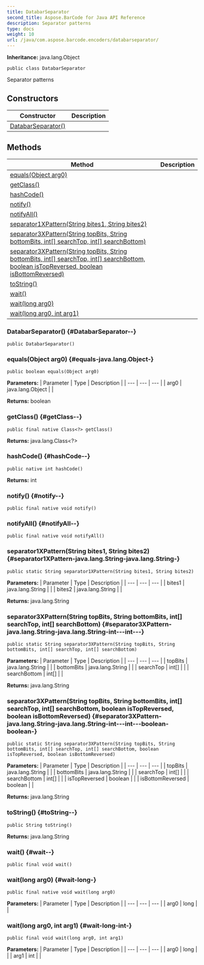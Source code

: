 ```yaml
---
title: DatabarSeparator
second_title: Aspose.BarCode for Java API Reference
description: Separator patterns
type: docs
weight: 10
url: /java/com.aspose.barcode.encoders/databarseparator/
---
```

**Inheritance:**
java.lang.Object
```
public class DatabarSeparator
```

Separator patterns
## Constructors

| Constructor | Description |
| --- | --- |
| [DatabarSeparator()](#DatabarSeparator--) |  |
## Methods

| Method | Description |
| --- | --- |
| [equals(Object arg0)](#equals-java.lang.Object-) |  |
| [getClass()](#getClass--) |  |
| [hashCode()](#hashCode--) |  |
| [notify()](#notify--) |  |
| [notifyAll()](#notifyAll--) |  |
| [separator1XPattern(String bites1, String bites2)](#separator1XPattern-java.lang.String-java.lang.String-) |  |
| [separator3XPattern(String topBits, String bottomBits, int[] searchTop, int[] searchBottom)](#separator3XPattern-java.lang.String-java.lang.String-int---int---) |  |
| [separator3XPattern(String topBits, String bottomBits, int[] searchTop, int[] searchBottom, boolean isTopReversed, boolean isBottomReversed)](#separator3XPattern-java.lang.String-java.lang.String-int---int---boolean-boolean-) |  |
| [toString()](#toString--) |  |
| [wait()](#wait--) |  |
| [wait(long arg0)](#wait-long-) |  |
| [wait(long arg0, int arg1)](#wait-long-int-) |  |
### DatabarSeparator() {#DatabarSeparator--}
```
public DatabarSeparator()
```


### equals(Object arg0) {#equals-java.lang.Object-}
```
public boolean equals(Object arg0)
```




**Parameters:**
| Parameter | Type | Description |
| --- | --- | --- |
| arg0 | java.lang.Object |  |

**Returns:**
boolean
### getClass() {#getClass--}
```
public final native Class<?> getClass()
```




**Returns:**
java.lang.Class<?>
### hashCode() {#hashCode--}
```
public native int hashCode()
```




**Returns:**
int
### notify() {#notify--}
```
public final native void notify()
```




### notifyAll() {#notifyAll--}
```
public final native void notifyAll()
```




### separator1XPattern(String bites1, String bites2) {#separator1XPattern-java.lang.String-java.lang.String-}
```
public static String separator1XPattern(String bites1, String bites2)
```




**Parameters:**
| Parameter | Type | Description |
| --- | --- | --- |
| bites1 | java.lang.String |  |
| bites2 | java.lang.String |  |

**Returns:**
java.lang.String
### separator3XPattern(String topBits, String bottomBits, int[] searchTop, int[] searchBottom) {#separator3XPattern-java.lang.String-java.lang.String-int---int---}
```
public static String separator3XPattern(String topBits, String bottomBits, int[] searchTop, int[] searchBottom)
```




**Parameters:**
| Parameter | Type | Description |
| --- | --- | --- |
| topBits | java.lang.String |  |
| bottomBits | java.lang.String |  |
| searchTop | int[] |  |
| searchBottom | int[] |  |

**Returns:**
java.lang.String
### separator3XPattern(String topBits, String bottomBits, int[] searchTop, int[] searchBottom, boolean isTopReversed, boolean isBottomReversed) {#separator3XPattern-java.lang.String-java.lang.String-int---int---boolean-boolean-}
```
public static String separator3XPattern(String topBits, String bottomBits, int[] searchTop, int[] searchBottom, boolean isTopReversed, boolean isBottomReversed)
```




**Parameters:**
| Parameter | Type | Description |
| --- | --- | --- |
| topBits | java.lang.String |  |
| bottomBits | java.lang.String |  |
| searchTop | int[] |  |
| searchBottom | int[] |  |
| isTopReversed | boolean |  |
| isBottomReversed | boolean |  |

**Returns:**
java.lang.String
### toString() {#toString--}
```
public String toString()
```




**Returns:**
java.lang.String
### wait() {#wait--}
```
public final void wait()
```




### wait(long arg0) {#wait-long-}
```
public final native void wait(long arg0)
```




**Parameters:**
| Parameter | Type | Description |
| --- | --- | --- |
| arg0 | long |  |

### wait(long arg0, int arg1) {#wait-long-int-}
```
public final void wait(long arg0, int arg1)
```




**Parameters:**
| Parameter | Type | Description |
| --- | --- | --- |
| arg0 | long |  |
| arg1 | int |  |

